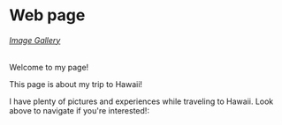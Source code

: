 # Web page
<body>
  <h6>
    <a href="https://mtbed.github.io/bledsolm9773/image">Image Gallery</a>
  </h6>
    
  
  <p>Welcome to my page!</p>
  <p>This page is about my trip to Hawaii!</p>

  <p>I have plenty of pictures and experiences while traveling to Hawaii. Look above to navigate if you're interested!:</p>
  </body>
  
